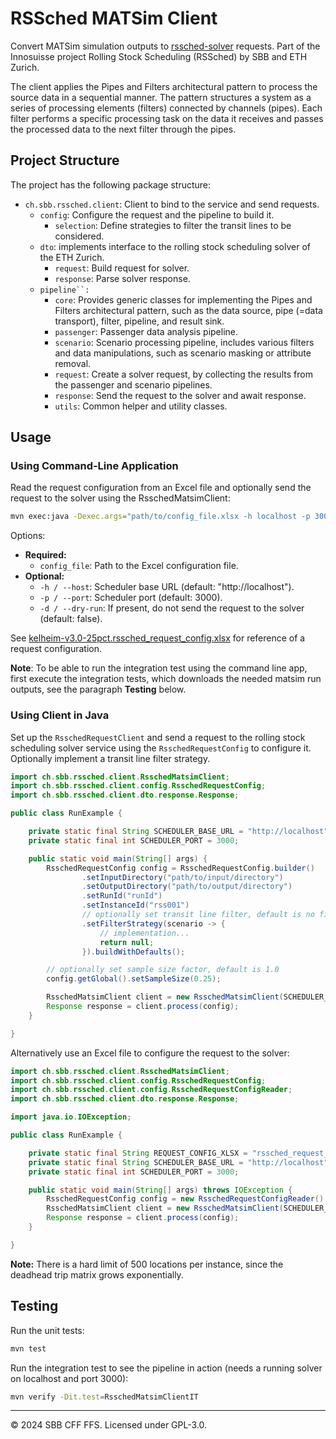 # RSSched MATSim Client

Convert MATSim simulation outputs to [rssched-solver](https://github.com/rolling-stock-scheduling/rssched-solver)
requests. Part of the Innosuisse project Rolling Stock Scheduling (RSSched) by SBB and ETH Zurich.

The client applies the Pipes and Filters architectural pattern to process the source data in a sequential manner. The
pattern structures a system as a series of processing elements (filters) connected by channels (pipes). Each filter
performs a specific processing task on the data it receives and passes the processed data to the next filter through the
pipes.

## Project Structure

The project has the following package structure:

- `ch.sbb.rssched.client`: Client to bind to the service and send requests.
    - `config`: Configure the request and the pipeline to build it.
        - `selection`: Define strategies to filter the transit lines to be considered.
    - `dto`: implements interface to the rolling stock scheduling solver of the ETH Zurich.
        - `request`: Build request for solver.
        - `response`: Parse solver response.
    - `pipeline``:`
        - `core`: Provides generic classes for implementing the Pipes and Filters architectural pattern, such as the
          data
          source, pipe (=data transport), filter, pipeline, and result sink.
        - `passenger`: Passenger data analysis pipeline.
        - `scenario`: Scenario processing pipeline, includes various filters and data manipulations, such as scenario
          masking or attribute removal.
        - `request`: Create a solver request, by collecting the results from the passenger and scenario pipelines.
        - `response`: Send the request to the solver and await response.
        - `utils`: Common helper and utility classes.

## Usage

### Using Command-Line Application

Read the request configuration from an Excel file and optionally send the request to the solver using the
RsschedMatsimClient:

```sh
mvn exec:java -Dexec.args="path/to/config_file.xlsx -h localhost -p 3000 -d"
```

Options:

- **Required:**
    - `config_file`: Path to the Excel configuration file.
- **Optional:**
    - `-h / --host`: Scheduler base URL (default: "http://localhost").
    - `-p / --port`: Scheduler port (default: 3000).
    - `-d / --dry-run`: If present, do not send the request to the solver (default: false).

See [kelheim-v3.0-25pct.rssched_request_config.xlsx](integration-test/input/de/kelheim/kelheim-v3.0/25pct/kelheim-v3.0-25pct.rssched_request_config.xlsx)
for reference of a request configuration.

**Note**: To be able to run the integration test using the command line app, first execute the integration tests, which
downloads the needed matsim run outputs, see the paragraph **Testing** below.

### Using Client in Java

Set up the `RsschedRequestClient` and send a request to the rolling stock scheduling solver service using
the `RsschedRequestConfig` to configure it. Optionally implement a transit line filter strategy.

```java
import ch.sbb.rssched.client.RsschedMatsimClient;
import ch.sbb.rssched.client.config.RsschedRequestConfig;
import ch.sbb.rssched.client.dto.response.Response;

public class RunExample {

    private static final String SCHEDULER_BASE_URL = "http://localhost";
    private static final int SCHEDULER_PORT = 3000;

    public static void main(String[] args) {
        RsschedRequestConfig config = RsschedRequestConfig.builder()
                .setInputDirectory("path/to/input/directory")
                .setOutputDirectory("path/to/output/directory")
                .setRunId("runId")
                .setInstanceId("rss001")
                // optionally set transit line filter, default is no filtering
                .setFilterStrategy(scenario -> {
                    // implementation...
                    return null;
                }).buildWithDefaults();

        // optionally set sample size factor, default is 1.0
        config.getGlobal().setSampleSize(0.25);

        RsschedMatsimClient client = new RsschedMatsimClient(SCHEDULER_BASE_URL, SCHEDULER_PORT);
        Response response = client.process(config);
    }

}
```

Alternatively use an Excel file to configure the request to the solver:

```java
import ch.sbb.rssched.client.RsschedMatsimClient;
import ch.sbb.rssched.client.config.RsschedRequestConfig;
import ch.sbb.rssched.client.config.RsschedRequestConfigReader;
import ch.sbb.rssched.client.dto.response.Response;

import java.io.IOException;

public class RunExample {

    private static final String REQUEST_CONFIG_XLSX = "rssched_request_config.xlsx";
    private static final String SCHEDULER_BASE_URL = "http://localhost";
    private static final int SCHEDULER_PORT = 3000;

    public static void main(String[] args) throws IOException {
        RsschedRequestConfig config = new RsschedRequestConfigReader().readExcelFile(REQUEST_CONFIG_XLSX);
        RsschedMatsimClient client = new RsschedMatsimClient(SCHEDULER_BASE_URL, SCHEDULER_PORT);
        Response response = client.process(config);
    }

}
```

**Note:** There is a hard limit of 500 locations per instance, since the deadhead trip matrix grows exponentially.

## Testing

Run the unit tests:

```sh
mvn test
```

Run the integration test to see the pipeline in action (needs a running solver on localhost and port 3000):

```sh
mvn verify -Dit.test=RsschedMatsimClientIT
```

---

© 2024 SBB CFF FFS. Licensed under GPL-3.0.
